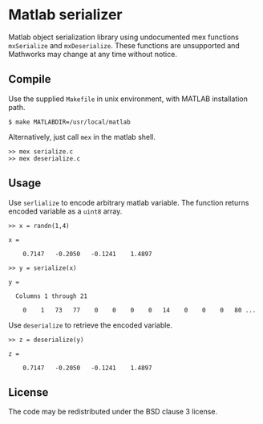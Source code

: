 Matlab serializer
=================

Matlab object serialization library using undocumented mex functions
`mxSerialize` and `mxDeserialize`. These functions are unsupported and
Mathworks may change at any time without notice.

Compile
-------

Use the supplied `Makefile` in unix environment, with MATLAB installation path.

    $ make MATLABDIR=/usr/local/matlab

Alternatively, just call `mex` in the matlab shell.

    >> mex serialize.c
    >> mex deserialize.c

Usage
-----

Use `serlialize` to encode arbitrary matlab variable. The function returns
encoded variable as a `uint8` array.

    >> x = randn(1,4)

    x =

        0.7147   -0.2050   -0.1241    1.4897

    >> y = serialize(x)

    y =

      Columns 1 through 21

        0    1   73   77    0    0    0    0   14    0    0    0   80 ...

Use `deserialize` to retrieve the encoded variable.

    >> z = deserialize(y)

    z =

        0.7147   -0.2050   -0.1241    1.4897

License
-------

The code may be redistributed under the BSD clause 3 license.
